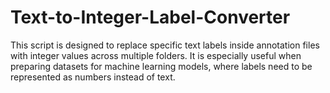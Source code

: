 # Text-to-Integer-Label-Converter
This script is designed to replace specific text labels inside annotation files with integer values across multiple folders. It is especially useful when preparing datasets for machine learning models, where labels need to be represented as numbers instead of text.
